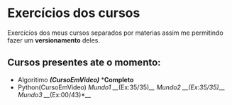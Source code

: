 # Exercícios dos cursos

Exercícios dos meus cursos separados por materias assim me permitindo fazer um **versionamento** deles.

## Cursos presentes ate o momento:

* Algoritimo __*(CursoEmVideo)*__
   ***Completo**
* Python(CursoEmVideo)
   *Mundo1 __*(Ex:35/35)*__
   *Mundo2 __*(Ex:35/35)*__
   *Mundo3 __*(Ex:00/43)*__
